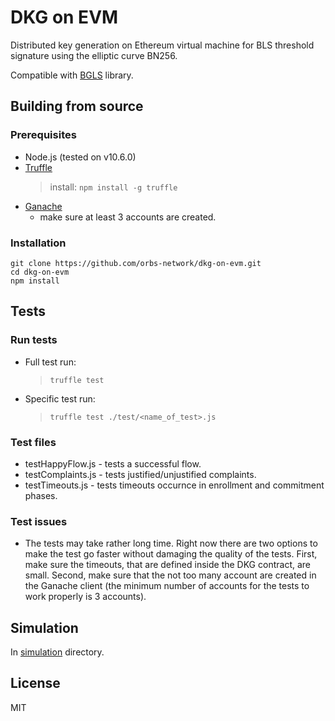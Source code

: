 # DKG on EVM
Distributed key generation on Ethereum virtual machine for BLS threshold signature using the elliptic curve BN256.

Compatible with [BGLS](https://github.com/orbs-network/bgls) library.

## Building from source

### Prerequisites
* Node.js (tested on v10.6.0)
* [Truffle](https://truffleframework.com/)
    > install: `npm install -g truffle`
* [Ganache](https://truffleframework.com/ganache)
    * make sure at least 3 accounts are created.

### Installation
```
git clone https://github.com/orbs-network/dkg-on-evm.git
cd dkg-on-evm
npm install
```

## Tests

### Run tests
* Full test run:
    > `truffle test`
* Specific test run:
    > `truffle test ./test/<name_of_test>.js` 

### Test files
* testHappyFlow.js - tests a successful flow.
* testComplaints.js - tests justified/unjustified complaints.
* testTimeouts.js - tests timeouts occurnce in enrollment and commitment phases.

### Test issues
* The tests may take rather long time. Right now there are two options to make the test go faster without damaging the quality of the tests. First, make sure the timeouts, that are defined inside the DKG contract, are small. Second, make sure that the not too many account are created in the Ganache client (the minimum number of accounts for the tests to work properly is 3 accounts).

## Simulation
In [simulation](https://github.com/orbs-network/dkg-on-evm/tree/master/simulation) directory.

## License
MIT